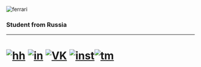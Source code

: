 ![ferrari](http://www.thomas5000.hu/pilot_2014/ferrari_14.png)

### Student from Russia
-------------------------
# [![hh](https://img.shields.io/badge/-hh-ffffff?style=flat&logo=)](https://hh.ru/resume/a6b1b5fbff084a07b70039ed1f446751395854) [![in](https://img.shields.io/badge/-LinkedIn-ffffff?style=flat&logo=LinkedIn&logoColor=47C5FB)](https://www.linkedin.com/in/david-dzgoev-42a5661b6/) [![VK](https://img.shields.io/badge/-vkontakte-ffffff?style=flat&logo=VK&logoColor=#597da3)](https://vk.com/romespapa) [![inst](https://img.shields.io/badge/-instagram-ffffff?style=flat&logo=instagram&logoColor=#597da3)](https://www.instagram.com/romespapa/)[![tm](https://img.shields.io/badge/-telegram-ffffff?style=flat&logo=telegram&logoColor=#0088cc)](https://t.me/ddzgoev)

